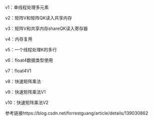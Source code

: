 v1：单线程处理多元素

v2：矩阵V和矩阵QK读入共享内存

v3：矩阵V和共享内存shareQK读入寄存器

v4：内存复用

v5：一个线程处理K的多行

v6：float4数据类型使用

v7：float4V1

v8：快速矩阵乘法

v9：快速矩阵乘法V1

v10：快速矩阵乘法V2

参考链接https://blog.csdn.net/forrestguang/article/details/139030862